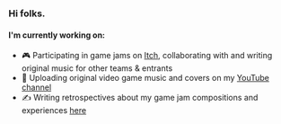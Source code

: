 ### Hi folks.
#### I'm currently working on:
- 🎮 Participating in game jams on [Itch](https://herbeeg.itch.io/), collaborating with and writing original music for other teams & entrants
- 🎹 Uploading original video game music and covers on my [YouTube channel](https://www.youtube.com/user/JonponsVids10)
- ✍️ Writing retrospectives about my game jam compositions and experiences [here](https://music.jonherbst.dev/blog)
